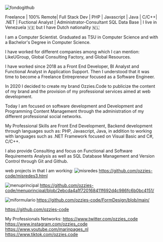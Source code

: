 ![fondogithub](https://github.com/ozzies-code/ozzies-code/assets/83247451/ee219323-0adc-4e33-855e-e828efa6b5b6)

Freelance | 100% Remote| Full Stack Dev | PHP | Javascript | Java | C/C++| .NET | Fuctional Analyst | Administrator-Consultant SQL Data Base | I live in Venezuela 🇻🇪 but I have Dutch nationality 🇳🇱

I am a Computer Scientist. Graduated as TSU in Computer Science and with a Bachelor's Degree in Computer Science. 

I have worked for different companies among which I can mention: LikeUGroup, Global Consulting Factory, and Global Resources. 

I have worked since 2018 as a Front End Developer, BI Analyst and Functional Analyst in Application Support. Then I understood that it was time to become a Freelance Entrepreneur focused as a Software Engineer. 

 In 2020 I decided to create my brand Ozzies.Code to publicize the content of my brand and the provision of my professional services aimed at web development. 

 Today I am focused on software development and Development and Programming Content Management through the administration of my different professional social networks. 

My Professional Skills are Front End Development, Backend development through languages ​​such as: PHP, Javascript, Java, in addition to working with languages ​​such as .NET Framework focused on Visual Basic and C#, C/C++. 

I also provide Consulting and focus on Functional and Software Requirements Analysis as well as SQL Database Management and Version Control through Git and Github.

web projects in that I am working:
![misredes](https://github.com/ozzies-code/ozzies-code/assets/83247451/c02db9d5-e259-4b7c-b0a4-c91b1afeba13)
https://github.com/ozzies-code/misredes3.html

![menuprincipal](https://github.com/ozzies-code/ozzies-code/assets/83247451/56202684-2041-4c6f-ac0d-74bc4878aa95)
https://github.com/ozzies-code/menuprincipal/blob/2ebcda4a1f720168411f692d4c986fc6b0bc4151/

![miformulario](https://github.com/ozzies-code/ozzies-code/assets/83247451/9a0a2e12-e91e-4e60-9df6-576ca1922539)
https://github.com/ozzies-code/FormDesign/blob/main/

https://github.com/ozzies-code

My Professionals Networks:
https://www.twitter.com/ozzies_code
https://www.instagram.com/ozzies_code
https://www.youtube.com/marinpages_nl
https://www.tiktok.com/ozzies.code





<!--


**ozzies-code/ozzies-code** is a ✨ _special_ ✨ repository because its `README.md` (this file) appears on your GitHub profile.

Here are some ideas to get you started:

- 🔭 I’m currently working on ...
- 🌱 I’m currently learning ...
- 👯 I’m looking to collaborate on ...
- 🤔 I’m looking for help with ...
- 💬 Ask me about ...
- 📫 How to reach me: ...
- 😄 Pronouns: ...
- ⚡ Fun fact: ...
-->
